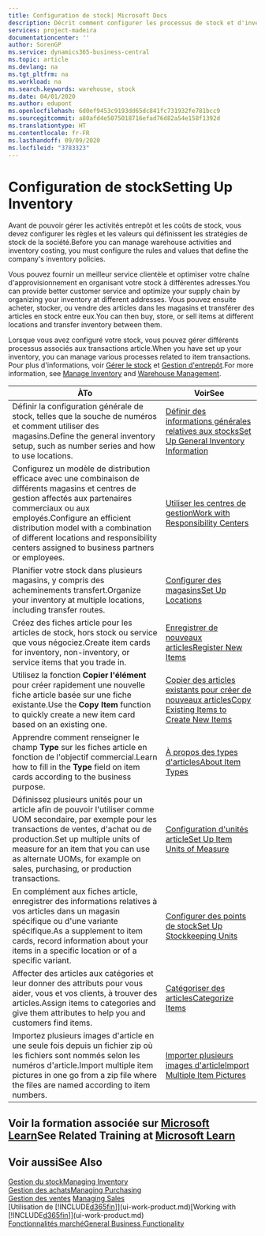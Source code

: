 ```yaml
---
title: Configuration de stock| Microsoft Docs
description: Décrit comment configurer les processus de stock et d'inventaire, y compris les acheminements pour le transfert et les magasins, tels que des entrepôts.
services: project-madeira
documentationcenter: ''
author: SorenGP
ms.service: dynamics365-business-central
ms.topic: article
ms.devlang: na
ms.tgt_pltfrm: na
ms.workload: na
ms.search.keywords: warehouse, stock
ms.date: 04/01/2020
ms.author: edupont
ms.openlocfilehash: 6d0ef9453c9193dd65dc841fc731932fe781bcc9
ms.sourcegitcommit: a80afd4e5075018716efad76d82a54e158f1392d
ms.translationtype: HT
ms.contentlocale: fr-FR
ms.lasthandoff: 09/09/2020
ms.locfileid: "3783323"
---
```

# <a name="setting-up-inventory"></a><span data-ttu-id="5aac5-103">Configuration de stock</span><span class="sxs-lookup"><span data-stu-id="5aac5-103">Setting Up Inventory</span></span>
<span data-ttu-id="5aac5-104">Avant de pouvoir gérer les activités entrepôt et les coûts de stock, vous devez configurer les règles et les valeurs qui définissent les stratégies de stock de la société.</span><span class="sxs-lookup"><span data-stu-id="5aac5-104">Before you can manage warehouse activities and inventory costing, you must configure the rules and values that define the company's inventory policies.</span></span>

<span data-ttu-id="5aac5-105">Vous pouvez fournir un meilleur service clientèle et optimiser votre chaîne d'approvisionnement en organisant votre stock à différentes adresses.</span><span class="sxs-lookup"><span data-stu-id="5aac5-105">You can provide better customer service and optimize your supply chain by organizing your inventory at different addresses.</span></span> <span data-ttu-id="5aac5-106">Vous pouvez ensuite acheter, stocker, ou vendre des articles dans les magasins et transférer des articles en stock entre eux.</span><span class="sxs-lookup"><span data-stu-id="5aac5-106">You can then buy, store, or sell items at different locations and transfer inventory between them.</span></span>

<span data-ttu-id="5aac5-107">Lorsque vous avez configuré votre stock, vous pouvez gérer différents processus associés aux transactions article.</span><span class="sxs-lookup"><span data-stu-id="5aac5-107">When you have set up your inventory, you can manage various processes related to item transactions.</span></span> <span data-ttu-id="5aac5-108">Pour plus d'informations, voir [Gérer le stock](inventory-manage-inventory.md) et [Gestion d'entrepôt](warehouse-manage-warehouse.md).</span><span class="sxs-lookup"><span data-stu-id="5aac5-108">For more information, see [Manage Inventory](inventory-manage-inventory.md) and [Warehouse Management](warehouse-manage-warehouse.md).</span></span>

| <span data-ttu-id="5aac5-109">À</span><span class="sxs-lookup"><span data-stu-id="5aac5-109">To</span></span> | <span data-ttu-id="5aac5-110">Voir</span><span class="sxs-lookup"><span data-stu-id="5aac5-110">See</span></span> |
| --- | --- |
| <span data-ttu-id="5aac5-111">Définir la configuration générale de stock, telles que la souche de numéros et comment utiliser des magasins.</span><span class="sxs-lookup"><span data-stu-id="5aac5-111">Define the general inventory setup, such as number series and how to use locations.</span></span> |[<span data-ttu-id="5aac5-112">Définir des informations générales relatives aux stocks</span><span class="sxs-lookup"><span data-stu-id="5aac5-112">Set Up General Inventory Information</span></span>](inventory-how-setup-general.md) |
|<span data-ttu-id="5aac5-113">Configurez un modèle de distribution efficace avec une combinaison de différents magasins et centres de gestion affectés aux partenaires commerciaux ou aux employés.</span><span class="sxs-lookup"><span data-stu-id="5aac5-113">Configure an efficient distribution model with a combination of different locations and responsibility centers assigned to business partners or employees.</span></span>|[<span data-ttu-id="5aac5-114">Utiliser les centres de gestion</span><span class="sxs-lookup"><span data-stu-id="5aac5-114">Work with Responsibility Centers</span></span>](inventory-responsibility-centers.md)|
| <span data-ttu-id="5aac5-115">Planifier votre stock dans plusieurs magasins, y compris des acheminements transfert.</span><span class="sxs-lookup"><span data-stu-id="5aac5-115">Organize your inventory at multiple locations, including transfer routes.</span></span> |[<span data-ttu-id="5aac5-116">Configurer des magasins</span><span class="sxs-lookup"><span data-stu-id="5aac5-116">Set Up Locations</span></span>](inventory-how-register-new-items.md) |
| <span data-ttu-id="5aac5-117">Créez des fiches article pour les articles de stock, hors stock ou service que vous négociez.</span><span class="sxs-lookup"><span data-stu-id="5aac5-117">Create item cards for inventory, non-inventory, or service items that you trade in.</span></span> |[<span data-ttu-id="5aac5-118">Enregistrer de nouveaux articles</span><span class="sxs-lookup"><span data-stu-id="5aac5-118">Register New Items</span></span>](inventory-how-register-new-items.md) |
|<span data-ttu-id="5aac5-119">Utilisez la fonction **Copier l'élément** pour créer rapidement une nouvelle fiche article basée sur une fiche existante.</span><span class="sxs-lookup"><span data-stu-id="5aac5-119">Use the **Copy Item** function to quickly create a new item card based on an existing one.</span></span>|[<span data-ttu-id="5aac5-120">Copier des articles existants pour créer de nouveaux articles</span><span class="sxs-lookup"><span data-stu-id="5aac5-120">Copy Existing Items to Create New Items</span></span>](inventory-how-copy-items.md)|
|<span data-ttu-id="5aac5-121">Apprendre comment renseigner le champ **Type** sur les fiches article en fonction de l'objectif commercial.</span><span class="sxs-lookup"><span data-stu-id="5aac5-121">Learn how to fill in the **Type** field on item cards according to the business purpose.</span></span>|[<span data-ttu-id="5aac5-122">À propos des types d'articles</span><span class="sxs-lookup"><span data-stu-id="5aac5-122">About Item Types</span></span>](inventory-about-item-types.md)|
|<span data-ttu-id="5aac5-123">Définissez plusieurs unités pour un article afin de pouvoir l'utiliser comme UOM secondaire, par exemple pour les transactions de ventes, d'achat ou de production.</span><span class="sxs-lookup"><span data-stu-id="5aac5-123">Set up multiple units of measure for an item that you can use as alternate UOMs, for example on sales, purchasing, or production transactions.</span></span>|[<span data-ttu-id="5aac5-124">Configuration d'unités article</span><span class="sxs-lookup"><span data-stu-id="5aac5-124">Set Up Item Units of Measure</span></span>](inventory-how-setup-units-of-measure.md)|
|<span data-ttu-id="5aac5-125">En complément aux fiches article, enregistrer des informations relatives à vos articles dans un magasin spécifique ou d'une variante spécifique.</span><span class="sxs-lookup"><span data-stu-id="5aac5-125">As a supplement to item cards, record information about your items in a specific location or of a specific variant.</span></span>|[<span data-ttu-id="5aac5-126">Configurer des points de stock</span><span class="sxs-lookup"><span data-stu-id="5aac5-126">Set Up Stockkeeping Units</span></span>](inventory-how-to-set-up-stockkeeping-units.md)|
| <span data-ttu-id="5aac5-127">Affecter des articles aux catégories et leur donner des attributs pour vous aider, vous et vos clients, à trouver des articles.</span><span class="sxs-lookup"><span data-stu-id="5aac5-127">Assign items to categories and give them attributes to help you and customers find items.</span></span> |[<span data-ttu-id="5aac5-128">Catégoriser des articles</span><span class="sxs-lookup"><span data-stu-id="5aac5-128">Categorize Items</span></span>](inventory-how-categorize-items.md) |
|<span data-ttu-id="5aac5-129">Importez plusieurs images d'article en une seule fois depuis un fichier zip où les fichiers sont nommés selon les numéros d'article.</span><span class="sxs-lookup"><span data-stu-id="5aac5-129">Import multiple item pictures in one go from a zip file where the files are named according to item numbers.</span></span>|[<span data-ttu-id="5aac5-130">Importer plusieurs images d'article</span><span class="sxs-lookup"><span data-stu-id="5aac5-130">Import Multiple Item Pictures</span></span>](inventory-how-import-item-pictures.md)|

## <a name="see-related-training-at-microsoft-learn"></a><span data-ttu-id="5aac5-131">Voir la formation associée sur [Microsoft Learn](/learn/modules/trade-get-started-dynamics-365-business-central/)</span><span class="sxs-lookup"><span data-stu-id="5aac5-131">See Related Training at [Microsoft Learn](/learn/modules/trade-get-started-dynamics-365-business-central/)</span></span>

## <a name="see-also"></a><span data-ttu-id="5aac5-132">Voir aussi</span><span class="sxs-lookup"><span data-stu-id="5aac5-132">See Also</span></span>
[<span data-ttu-id="5aac5-133">Gestion du stock</span><span class="sxs-lookup"><span data-stu-id="5aac5-133">Managing Inventory</span></span>](inventory-manage-inventory.md)  
[<span data-ttu-id="5aac5-134">Gestion des achats</span><span class="sxs-lookup"><span data-stu-id="5aac5-134">Managing Purchasing</span></span>](purchasing-manage-purchasing.md)  
<span data-ttu-id="5aac5-135">[Gestion des ventes](sales-manage-sales.md)  </span><span class="sxs-lookup"><span data-stu-id="5aac5-135">[Managing Sales](sales-manage-sales.md)  </span></span>  
<span data-ttu-id="5aac5-136">[Utilisation de [!INCLUDE[d365fin](includes/d365fin_md.md)]](ui-work-product.md)</span><span class="sxs-lookup"><span data-stu-id="5aac5-136">[Working with [!INCLUDE[d365fin](includes/d365fin_md.md)]](ui-work-product.md)</span></span>  
[<span data-ttu-id="5aac5-137">Fonctionnalités marché</span><span class="sxs-lookup"><span data-stu-id="5aac5-137">General Business Functionality</span></span>](ui-across-business-areas.md)
